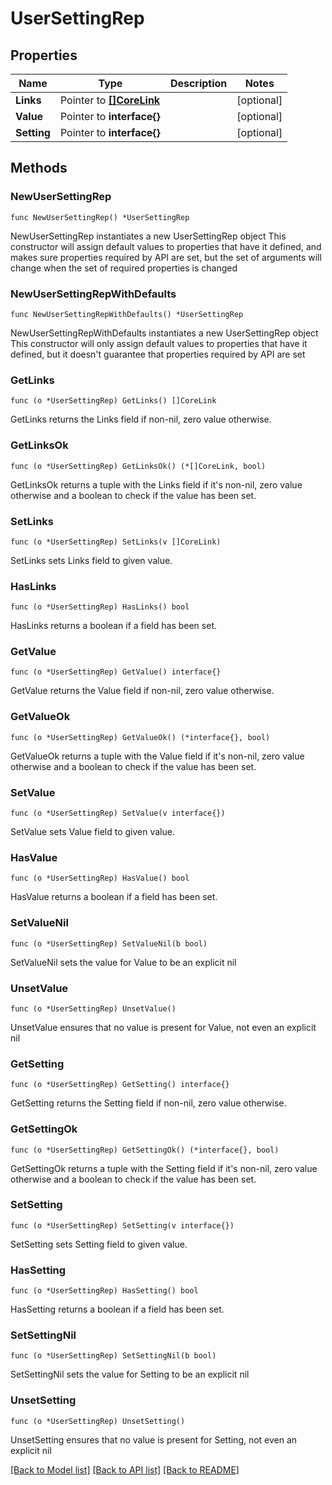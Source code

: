 # UserSettingRep

## Properties

Name | Type | Description | Notes
------------ | ------------- | ------------- | -------------
**Links** | Pointer to [**[]CoreLink**](CoreLink.md) |  | [optional] 
**Value** | Pointer to **interface{}** |  | [optional] 
**Setting** | Pointer to **interface{}** |  | [optional] 

## Methods

### NewUserSettingRep

`func NewUserSettingRep() *UserSettingRep`

NewUserSettingRep instantiates a new UserSettingRep object
This constructor will assign default values to properties that have it defined,
and makes sure properties required by API are set, but the set of arguments
will change when the set of required properties is changed

### NewUserSettingRepWithDefaults

`func NewUserSettingRepWithDefaults() *UserSettingRep`

NewUserSettingRepWithDefaults instantiates a new UserSettingRep object
This constructor will only assign default values to properties that have it defined,
but it doesn't guarantee that properties required by API are set

### GetLinks

`func (o *UserSettingRep) GetLinks() []CoreLink`

GetLinks returns the Links field if non-nil, zero value otherwise.

### GetLinksOk

`func (o *UserSettingRep) GetLinksOk() (*[]CoreLink, bool)`

GetLinksOk returns a tuple with the Links field if it's non-nil, zero value otherwise
and a boolean to check if the value has been set.

### SetLinks

`func (o *UserSettingRep) SetLinks(v []CoreLink)`

SetLinks sets Links field to given value.

### HasLinks

`func (o *UserSettingRep) HasLinks() bool`

HasLinks returns a boolean if a field has been set.

### GetValue

`func (o *UserSettingRep) GetValue() interface{}`

GetValue returns the Value field if non-nil, zero value otherwise.

### GetValueOk

`func (o *UserSettingRep) GetValueOk() (*interface{}, bool)`

GetValueOk returns a tuple with the Value field if it's non-nil, zero value otherwise
and a boolean to check if the value has been set.

### SetValue

`func (o *UserSettingRep) SetValue(v interface{})`

SetValue sets Value field to given value.

### HasValue

`func (o *UserSettingRep) HasValue() bool`

HasValue returns a boolean if a field has been set.

### SetValueNil

`func (o *UserSettingRep) SetValueNil(b bool)`

 SetValueNil sets the value for Value to be an explicit nil

### UnsetValue
`func (o *UserSettingRep) UnsetValue()`

UnsetValue ensures that no value is present for Value, not even an explicit nil
### GetSetting

`func (o *UserSettingRep) GetSetting() interface{}`

GetSetting returns the Setting field if non-nil, zero value otherwise.

### GetSettingOk

`func (o *UserSettingRep) GetSettingOk() (*interface{}, bool)`

GetSettingOk returns a tuple with the Setting field if it's non-nil, zero value otherwise
and a boolean to check if the value has been set.

### SetSetting

`func (o *UserSettingRep) SetSetting(v interface{})`

SetSetting sets Setting field to given value.

### HasSetting

`func (o *UserSettingRep) HasSetting() bool`

HasSetting returns a boolean if a field has been set.

### SetSettingNil

`func (o *UserSettingRep) SetSettingNil(b bool)`

 SetSettingNil sets the value for Setting to be an explicit nil

### UnsetSetting
`func (o *UserSettingRep) UnsetSetting()`

UnsetSetting ensures that no value is present for Setting, not even an explicit nil

[[Back to Model list]](../README.md#documentation-for-models) [[Back to API list]](../README.md#documentation-for-api-endpoints) [[Back to README]](../README.md)


